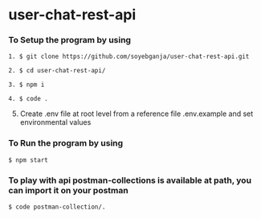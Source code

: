 # user-chat-rest-api

### To Setup the program by using

```shell
1. $ git clone https://github.com/soyebganja/user-chat-rest-api.git
```


```shell
2. $ cd user-chat-rest-api/
```

```shell
3. $ npm i
```

```shell
4. $ code .
```

5. Create .env file at root level from a reference file .env.example and set environmental values

### To Run the program by using

```shell
$ npm start
```

### To play with api postman-collections is available at path, you can import it on your postman 

```shell
$ code postman-collection/.
```
